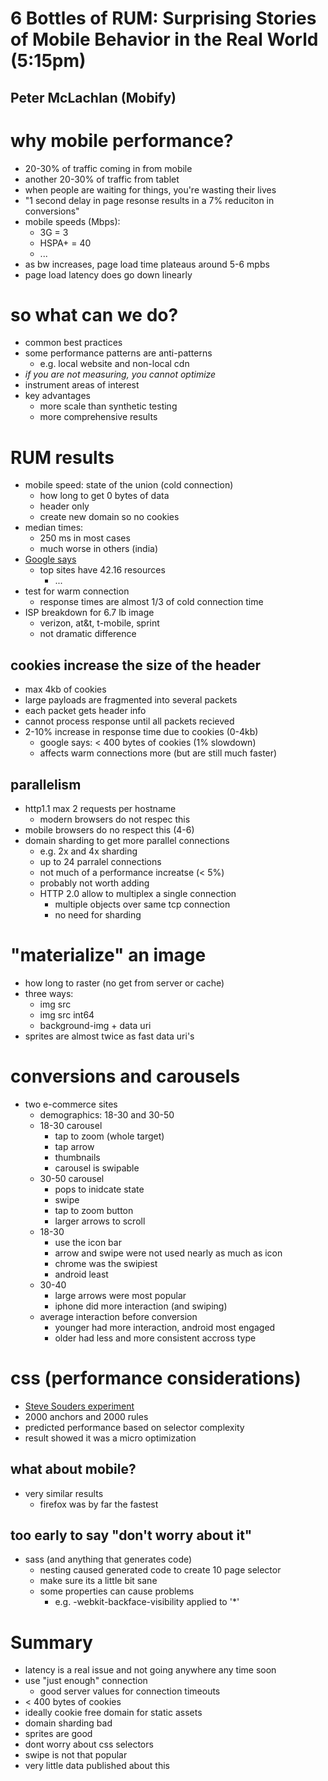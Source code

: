 # 6 Bottles of RUM: Surprising Stories of Mobile Behavior in the Real World (5:15pm)
## Peter McLachlan (Mobify)

# why mobile performance?
- 20-30% of traffic coming in from mobile
- another 20-30% of traffic from tablet
- when people are waiting for things, you're wasting their lives
- "1 second delay in page resonse results in a 7% reduciton in conversions"
- mobile speeds (Mbps):
  - 3G = 3
  - HSPA+ = 40
  - ...
- as bw increases, page load time plateaus around 5-6 mpbs
- page load latency does go down linearly

# so what can we do?
- common best practices
- some performance patterns are anti-patterns
  - e.g. local website and non-local cdn
- *if you are not measuring, you cannot optimize*
- instrument areas of interest
- key advantages
  - more scale than synthetic testing
  - more comprehensive results

# RUM results
- mobile speed: state of the union (cold connection)
  - how long to get 0 bytes of data
  - header only
  - create new domain so no cookies
- median times:
  - 250 ms in most cases
  - much worse in others (india)
- [Google says](https://developers.google.com/speed/articles/web-metrics)
  - top sites have 42.16 resources
    - ...
- test for warm connection
  - response times are almost 1/3 of cold connection time
- ISP breakdown for 6.7 lb image
  - verizon, at&t, t-mobile, sprint
  - not dramatic difference

## cookies increase the size of the header
- max 4kb of cookies
- large payloads are fragmented into several packets
- each packet gets header info
- cannot process response until all packets recieved
- 2-10% increase in response time due to cookies (0-4kb)
  - google says: < 400 bytes of cookies (1% slowdown)
  - affects warm connections more (but are still much faster)

## parallelism
- http1.1 max 2 requests per hostname
  - modern browsers do not respec this
- mobile browsers do no respect this (4-6)
- domain sharding to get more parallel connections
  - e.g. 2x and 4x sharding
  - up to 24 parralel connections
  - not much of a performance increatse (< 5%)
  - probably not worth adding
  - HTTP 2.0 allow to multiplex a single connection
    - multiple objects over same tcp connection
    - no need for sharding

# "materialize" an image
- how long to raster (no get from server or cache)
- three ways:
  - img src
  - img src int64
  - background-img + data uri
- sprites are almost twice as fast data uri's

# conversions and carousels
- two e-commerce sites
  - demographics: 18-30 and 30-50
  - 18-30 carousel
    - tap to zoom (whole target)
    - tap arrow
    - thumbnails
    - carousel is swipable
  - 30-50 carousel
    - pops to inidcate state
    - swipe
    - tap to zoom button
    - larger arrows to scroll
  - 18-30
    - use the icon bar
    - arrow and swipe were not used nearly as much as icon
    - chrome was the swipiest
    - android least
  - 30-40
    - large arrows were most popular
    - iphone did more interaction (and swiping)
  - average interaction before conversion
    - younger had more interaction, android most engaged
    - older had less and more consistent accross type

# css (performance considerations)
- [Steve Souders experiment](http://www.stevesouders.com/blog/2009/03/10/performance-impact-of-css-selectors/)
- 2000 anchors and 2000 rules
- predicted performance based on selector complexity
- result showed it was a micro optimization

## what about mobile?
- very similar results
  - firefox was by far the fastest

## too early to say "don't worry about it"
- sass (and anything that generates code)
  - nesting caused generated code to create 10 page selector
  - make sure its a little bit sane
  - some properties can cause problems
    - e.g. -webkit-backface-visibility applied to '*'

# Summary
- latency is a real issue and not going anywhere any time soon
- use "just enough" connection
  - good server values for connection timeouts
- < 400 bytes of cookies
- ideally cookie free domain for static assets
- domain sharding bad
- sprites are good
- dont worry about css selectors
- swipe is not that popular
- very little data published about this


